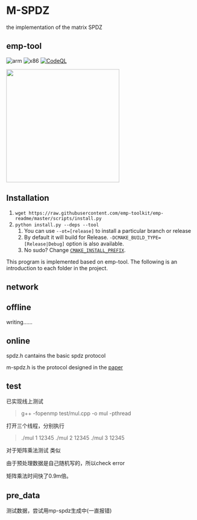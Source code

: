 # M-SPDZ
the implementation of the matrix SPDZ

## emp-tool
![arm](https://github.com/emp-toolkit/emp-tool/workflows/arm/badge.svg)
![x86](https://github.com/emp-toolkit/emp-tool/workflows/x86/badge.svg)
[![CodeQL](https://github.com/emp-toolkit/emp-tool/actions/workflows/codeql.yml/badge.svg)](https://github.com/emp-toolkit/emp-tool/actions/workflows/codeql.yml)

<img src="https://raw.githubusercontent.com/emp-toolkit/emp-readme/master/art/logo-full.jpg" width=300px/>



## Installation
1. `wget https://raw.githubusercontent.com/emp-toolkit/emp-readme/master/scripts/install.py`
2. `python install.py --deps --tool `
    1. You can use `--ot=[release]` to install a particular branch or release
    2. By default it will build for Release. `-DCMAKE_BUILD_TYPE=[Release|Debug]` option is also available.
    3. No sudo? Change [`CMAKE_INSTALL_PREFIX`](https://cmake.org/cmake/help/v2.8.8/cmake.html#variable%3aCMAKE_INSTALL_PREFIX).
   
This program is implemented based on emp-tool. The following is an introduction to each folder in the project.

## network

## offline 
writing......

## online
spdz.h cantains the basic spdz protocol

m-spdz.h is the protocol designed in the [paper](https://eprint.iacr.org/2023/1912/.)

## test 
已实现线上测试
> g++ -fopenmp test/mul.cpp -o mul -pthread

打开三个线程，分别执行
> ./mul 1 12345
> ./mul 2 12345
> ./mul 3 12345

对于矩阵乘法测试 类似

由于预处理数据是自己随机写的，所以check error

矩阵乘法时间快了0.9m倍。
## pre_data
测试数据，尝试用mp-spdz生成中(一直报错)
